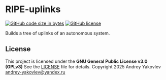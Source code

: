 # RIPE-uplinks

[![GitHub code size in bytes][1]]() [![GitHub license][2]][3]

[1]: https://img.shields.io/github/languages/code-size/Mammoth70/RIPE-uplinks.svg
[2]: https://img.shields.io/github/license/Mammoth70/RIPE-uplinks.svg
[3]: LICENSE

Builds a tree of uplinks of an autonomous system.

## License
This project is licensed under the **GNU General Public License v3.0 (GPLv3)**
See the [LICENSE](LICENSE) file for details.
Copyright 2025 Andrey Yakovlev <andrey-yakovlev@yandex.ru>
